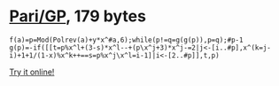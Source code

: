 # [Pari/GP], 179 bytes

    f(a)=p=Mod(Polrev(a)+y*x^#a,6);while(p!=q=g(g(p)),p=q);#p-1
    g(p)=-if([[t=p%x^l+(3-s)*x^l--+(p\x^j+3)*x^j-=2|j<-[i..#p],x^(k=j-i)+1+1/(1-x)%x^k++==s=p%x^j\x^l=i-1]|i<-[2..#p]],t,p)

[Try it online!][TIO-kx1gyrom]

[Pari/GP]: http://pari.math.u-bordeaux.fr/
[TIO-kx1gyrom]: https://tio.run/##fY/RSsNAEEXf/YrYIMy4M7Wbqi91/APB97iBgG3cdLHTNGgK/fe4SRBKQRku3DvcMzBaNp4r7fsNlCgqL7t3eN2FZv0VsznedkVa0iOuvj98WINey14qqEARSWWPq1TZXg1Z2G8gz1vRm64IBpZ8wEgHZgP61hW1WQ65ZslO9RPnfj5P1VFXwFZq9missXdgucPIb40ROYyn6sgG8WzdyUcsGzFHLSn2pWo4Qpnwc6KN/2yjnQ1hlgzfICV5vqBxXPQZjTPZBZ1pWN1He6apZelCU/OBLvRH@x/il1pMPeew/wE "Pari/GP – Try It Online"